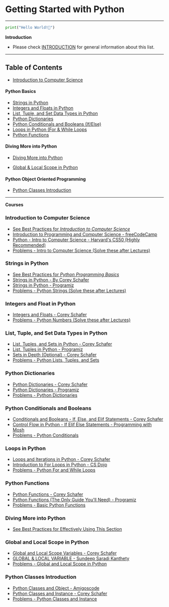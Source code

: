# Getting Started with Python

----

```python
print("Hello World!👋")
```

**Introduction**

* Please check [INTRODUCTION](https://github.com/ajaypokharel/get-started-with-python/blob/master/INTRODUCTION.md) for general information about this list.

-----------------

**Table of Contents**
-----------------

- [Introduction to Computer Science](#introduction-to-computer-science)

<h4> Python Basics </h4>

- [Strings in Python](#strings-in-python)
- [Integers and Floats in Python](#integers-and-float-in-python)
- [List, Tuple, and Set Data Types in Python](#list-tuple-and-set-data-types-in-python)
- [Python Dictionaries](#python-dictionaries)
- [Python Conditionals and Booleans (If/Else)](#python-conditionals-and-booleans)
- [Loops in Python (For & While Loops](#loops-in-python)
- [Python Functions](#python-functions)

<h4> Diving More into Python </h4>

- [Diving More into Python](#diving-more-into-python)

- [Global & Local Scope in Python](#global-and-local-scope-in-python)

<h4>Python Object Oriented Programming </h4>

- [Python Classes Introduction](#python-classes-introduction)



-----------
**Courses**

### Introduction to Computer Science

- [See Best Practices for *Introduction to Computer Science*](https://github.com/ajaypokharel/get-started-with-python/blob/master/Essentials/intro-to-cs/best_practices.md)
- [Introduction to Programming and Computer Science - freeCodeCamp](https://youtu.be/zOjov-2OZ0E)
- [Python - Intro to Computer Science - Harvard's CS50 (Highly Recommended)](https://youtu.be/hnDU1G9hWqU)
- [Problems - Intro to Computer Science (Solve these after Lectures)](https://github.com/ajaypokharel/get-started-with-python/blob/introduction/Essentials/intro-to-cs/Problems.md)


### Strings in Python

- [See Best Practices for *Python Programming Basics*](https://github.com/ajaypokharel/get-started-with-python/blob/master/Essentials/python-basics/best_practices.md)
- [Strings in Python - By Corey Schafer](https://youtu.be/k9TUPpGqYTo)
- [Strings in Python - Programiz](https://youtu.be/GQywwPUrsgA)
- [Problems - Python Strings (Solve these after Lectures)](https://github.com/ajaypokharel/get-started-with-python/blob/master/Essentials/python-basics/strings.py)


### Integers and Float in Python

- [Integers and Floats - Corey Schafer](https://youtu.be/khKv-8q7YmY)
- [Problems - Python Numbers (Solve these after Lectures)](https://github.com/ajaypokharel/get-started-with-python/blob/master/Essentials/python-basics/numbers.py)


### List, Tuple, and Set Data Types in Python

- [List, Tuples, and Sets in Python - Corey Schafer](https://youtu.be/W8KRzm-HUcc)
- [List, Tuples in Python - Programiz](https://youtu.be/hANUgg72TDc)
- [Sets in Depth (Optional) - Corey Schafer](https://youtu.be/r3R3h5ly_8g)
- [Problems - Python Lists, Tuples, and Sets](https://github.com/ajaypokharel/get-started-with-python/blob/master/Essentials/python-basics/list_tuple.py)

### Python Dictionaries

- [Python Dictionaries - Corey Schafer](https://youtu.be/daefaLgNkw0)
- [Python Dictionaries - Programiz](https://youtu.be/_4wOvc-vt4k)
- [Problems - Python Dictionaries](https://github.com/ajaypokharel/get-started-with-python/blob/master/Essentials/python-basics/dictionary.py)


### Python Conditionals and Booleans

- [Conditionals and Booleans - If, Else, and Elif Statements - Corey Schafer](https://youtu.be/DZwmZ8Usvnk)
- [Control Flow in Python - If Elif Else Statements - Programming with Mosh](https://youtu.be/Zp5MuPOtsSY)
- [Problems - Python Conditionals](https://github.com/ajaypokharel/get-started-with-python/blob/master/Essentials/python-basics/if_else.py)

### Loops in Python

- [Loops and Iterations in Python - Corey Schafer](https://youtu.be/6iF8Xb7Z3wQ)
- [Introduction to For Loops in Python - CS Dojo](https://youtu.be/OnDr4J2UXSA)
- [Problems - Python For and While Loops](https://github.com/ajaypokharel/get-started-with-python/blob/master/Essentials/python-basics/loops.py)

### Python Functions

- [Python Functions - Corey Schafer](https://youtu.be/9Os0o3wzS_I)
- [Python Functions (The Only Guide You'll Need) - Programiz](https://youtu.be/-Bkupx9gX0o)
- [Problems - Basic Python Functions](https://github.com/ajaypokharel/get-started-with-python/blob/master/Essentials/python-basics/functions.py)

### Diving More into Python
- [See Best Practices for Effectively Using This Section]()


### Global and Local Scope in Python
- [Global and Local Scope Variables - Corey Schafer](https://youtu.be/QVdf0LgmICw)
- [GLOBAL & LOCAL VARIABLE - Sundeep Saradi Kanthety](https://youtu.be/gRTVLZuidG0)
- [Problems - Global and Local Scope in Python](https://github.com/ajaypokharel/get-started-with-python/blob/master/Essentials/python-intermediate/global_local.py)

### Python Classes Introduction
- [Python Classes and Object - Amigoscode](https://youtu.be/3nhCyM14m6k)
- [Python Classes and Instance - Corey Schafer](https://youtu.be/ZDa-Z5JzLYM)
- [Problems - Python Classes and Instance](https://github.com/ajaypokharel/get-started-with-python/blob/master/Essentials/python-oop/classes_intro.py)

